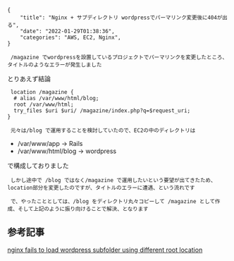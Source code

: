 ```metadata
{
    "title": "Nginx + サブディレクトリ wordpressでパーマリンク変更後に404が出る",
    "date": "2022-01-29T01:38:36",
    "categories": "AWS, EC2, Nginx",
}
```

```
 /magazine でwordpressを設置しているプロジェクトでパーマリンクを変更したところ、タイトルのようなエラーが発生しました
```

とりあえず結論

```nginx
 location /magazine {
  # alias /var/www/html/blog;
  root /var/www/html;
  try_files $uri $uri/ /magazine/index.php?q=$request_uri;
}
```

```
 元々は/blog で運用することを検討していたので、EC2の中のディレクトリは
```

- /var/www/app -> Rails
- /var/www/html/blog -> wordpress

で構成しておりました

```
 しかし途中で /blog ではなく/magazine で運用したいという要望が出てきたため、location部分を変更したのですが、タイトルのエラーに遭遇、という流れです
```

```
 で、やったこととしては、/blog をディレクトリ丸々コピーして /magazine として作成、そして上記のように振り向けることで解決、となります
```

## 参考記事

[nginx fails to load wordpress subfolder using different root location](https://serverfault.com/questions/845840/nginx-fails-to-load-wordpress-subfolder-using-different-root-location)
